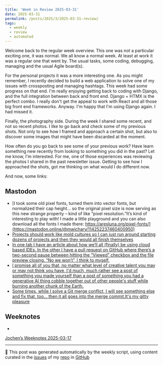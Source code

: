 ```yaml
---
title: 'Week in Review 2025-03-31'
date: 2025-03-31
permalink: /posts/2025/3/2025-03-31-review/
tags:
  - weekly
  - review
  - automated
---
```


Welcome back to the regular week overview. This one was not a particular exciting one, it was normal. We all know a normal week. At least at work it was a regular one that went by. The usual tasks, some coding, debugging, managing and the usual Agile board(s).

For the personal projects it was a more interesting one. As you might remember, I recently decided to build a web application to solve one of my issues with crossposting and managing hashtags. This week had some progress on that end. I'm really enjoying getting back to coding with Django, and the full integration between back and front end. Django + HTMX is the perfect combo. I really don't get the appeal to work with React and all those big front end frameworks. Anyway. I'm happy that I'm using Django again. I had missed it.

Finally, the photography side. During the week I shared some recent, and not so recent photos. I like to go back and check some of my previous shots. Not only to see how I framed and approach a certain shot, but also to discover some images that might have been discarded at the moment. 

How often do you go back to see some of your previous work? Have learn something new recently from looking to something you did in the past? Let me know, I'm interested. For me, one of those experiences was reviewing the photos I shared in the past newsletter issue. Getting to see how I approached the shots, got me thinking on what would I do different now.

And now, some links:

## Mastodon
-  [I took some old pixel fonts, turned them into vector fonts, but normalized their cap height… so the original pixel size is now serving as this new strange property – kind of like “pixel resolution.”It’s kind of interesting to play with! I made a little playground and you can also download all the fonts I made there: https://aresluna.org/pixel-fonts/](https://mastodon.online/@mwichary/114252237460400950)
-  [Projects should work like mold cultures so I can just run around starting dozens of projects and then they would all finish themselves](https://mastodon.social/@mcc/114231831907541428)
-  [In one tab I have an article about how we’ll all (finally) be using cloud based IDEs. In the other I have a pull request on GitHub where there’s a two-second pause between hitting the “Viewed” checkbox and the file preview closing. “No we won’t”, I think to myself.](https://fosstodon.org/@carlton/114236197234112549)
-  [I promise all of you that, no matter what level of creative talent you may or may not think you have, I'd much, much rather see a post of something you made yourself than a post of something you had a generative AI thing cobble together out of other people's stuff while burning another chunk of the Earth.](https://hackers.town/@Rob_T_Firefly/114235674830122861)
-  [Some times, while I solve a Git merge conflict, I will see something else and fix that, too... then it all goes into the merge commit.It's my gitty pleasure](https://social.data.coop/@benjaoming/114228309360194278)

## Weeknotes
- 
[Jochen’s Weeknotes 2025-03-17](https://wersdoerfer.de/blogs/ephes_blog/weeknotes-2025-03-17/)


***
🤖 This post was generated automatically by the weekly script, using content curated in the [issues](https://github.com/nateraluis/nateraluis.github.io/issues) of my [repo](https://github.com/nateraluis/nateraluis.github.io/) in [GitHub](https://github.com/nateraluis)
